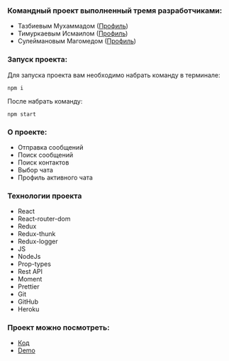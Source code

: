 ### Командный проект выполненный тремя разработчиками:
- Тазбиевым Мухаммадом ([Профиль](https://github.com/Mr-Sofos)) 
- Тимуркаевым Исмаилом ([Профиль](https://github.com/timurkaev)) 
- Сулеймановым Магомедом ([Профиль](https://github.com/Magomed-Suleymanov)) 

### Запуск проекта:

Для запуска проекта вам необходимо набрать команду в терминале:

 `npm i`

После набрать команду:

 `npm start`

### О проекте:

- Отправка сообщений
- Поиск сообщений
- Поиск контактов
- Выбор чата
- Профиль активного чата

### Технологии проекта
- React
- React-router-dom
- Redux
- Redux-thunk
- Redux-logger
- JS
- NodeJs
- Prop-types
- Rest API
- Moment
- Prettier
- Git
- GitHub
- Heroku

### Проект можно посмотреть:

- [Код](https://github.com/Magomed-Suleymanov/React-chat) 
- [Demo](https://murmuring-journey-98080.herokuapp.com/ )
